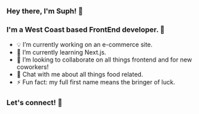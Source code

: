 ### Hey there, I'm Suph! 👋 
### I'm a West Coast based FrontEnd developer. :palm_tree:

- :bulb: I’m currently working on an e-commerce site.
- 🌱 I’m currently learning Next.js.
- 👯 I’m looking to collaborate on all things frontend and for new coworkers!
- 💬 Chat with me about all things food related.
- ⚡ Fun fact: my full first name means the bringer of luck.


### Let's connect! :raised_hands:
